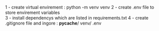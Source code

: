 1 - create virtual envirement : python -m venv venv
2 - create .env file to store envirement variables  
3 - install dependencys which are listed in requirements.txt
4 - create .gitignore file and ingore :
    __pycache__/
    venv/
    .env
